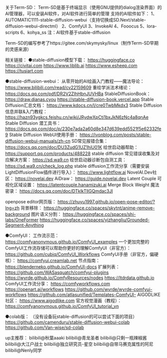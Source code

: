 关于Term-SD：
Term-SD是基于终端显示（使用GNU提供的dialog渲染界面）的AI管理器，可以安装AI软件，对AI软件进行简单的管理
支持的AI软件如下：
1、AUTOMATIC1111-stable-diffusion-webui（支持切换成SD.Next/stable-diffusion-webui-directml）
2、ComfyUI
3、InvokeAI
4、Fooocus
5、lora-scripts
6、kohya_ss
注：AI软件基于stable-diffusion

Term-SD的编写参考了https://gitee.com/skymysky/linux（制作Term-SD早期的灵感来源）


相关链接：
●stable-diffusion模型下载： 
  https://huggingface.co
  https://civitai.com
  https://www.liblib.ai
  https://www.esheep.com
  https://tusiart.com
 
●stable-diffusion-webui：
从零开始的AI绘画入门教程——魔法导论：
  https://www.bilibili.com/read/cv22159609
重绘学派法术绪论：
  https://docs.qq.com/pdf/DR2V2ZlhHbnJUVHBa
StableDiffusionBook：
  https://draw.dianas.cyou
  https://stable-diffusion-book.vercel.app
Stable Diffusion汇总文档：
  https://www.kdocs.cn/l/cre0TwbMkdx3
Stable Diffusion 信息并联&入门教程：
  https://hazn93ygkcs.feishu.cn/wiki/JRydwXpCti1bxJkN6zNc4a8qnAe
Stable Diffusion 潜工具书：
  https://docs.qq.com/doc/p/230e7ada2a60d8e347d639edd5521f5e62332fe9
Stable Diffusion WebUI使用手册：
  https://ivonblog.com/posts/stable-diffusion-webui-manuals/zh-cn
SD常见报错合集：
  https://docs.qq.com/doc/DU3ZudG1UZ1hiU01K
绘世启动器帮助：
  https://support.qq.com/products/488228
stable diffusion 常见错误收集及对应解决方案：
  https://sd.wa9.cn
绘世启动器诊断包自测工具：
  https://sd.wa9.cn/check_log.php
stable diffusion工作流分享（需要安装LightDiffusionFlow插件进行导入）：
  https://www.lightflow.ai
NovelAI.Dev社区：
  https://novelai.dev
AiDraw：
  https://guide.novelai.dev
Latent Couple 可视化区域设置：
  https://latentcouple.hanamizuki.ai
Merge Block Weight 魔法密录：
  https://docs.qq.com/doc/DTklkTllGQmdac3Jl

openpose editor网页版：
  https://zhuyu1997.github.io/open-pose-editor/?lng=zh
背景移除：
  https://huggingface.co/spaces/skytnt/anime-remove-background
图片语义分割：
  https://huggingface.co/spaces/shi-labs/OneFormer
  https://huggingface.co/spaces/yizhangliu/Grounded-Segment-Anything

●ComfyUI：
工作流示范：
  https://comfyanonymous.github.io/ComfyUI_examples
一个更加完整的ComfyUI工作流存储可以帮助你更好的理解ComfyUI（非官方）：
  https://github.com/cubiq/ComfyUI_Workflows
ComfyUI手册（非官方，偏硬核）：
  https://comfyui.creamlab.net
节点指南：
  https://blenderneko.github.io/ComfyUI-docs
扩展列表：
  https://github.com/WASasquatch/comfyui-plugins
  https://wyrde.github.io/ComfyResources/nodes
  https://ltdrdata.github.io
ComfyUI工作流分享：
  https://comfyworkflows.com
  https://openart.ai/workflows
  https://github.com/wyrde/wyrde-comfyui-workflows
  https://github.com/atlasunified/Templates-ComfyUI-
AIGODLIKE社区：
  https://www.aigodlike.com
官方视觉漫画（教程）：
  https://comfyanonymous.github.io/ComfyUI_tutorial_vn

●colab版：
（没有设备玩stable-diffusion的可以尝试下面的项目）
  https://github.com/camenduru/stable-diffusion-webui-colab
  https://github.com/Van-wise/sd-colab


up主推荐：
  bilibili@秋葉aaaki
  bilibili@青龙圣者
  bilibili@只剩一瓶辣椒酱
  bilibili@大江户战士
  bilibili@独立研究员-星空
  bilibili@自带马赛克属性的阿尼
  bilibili@Nenly同学

